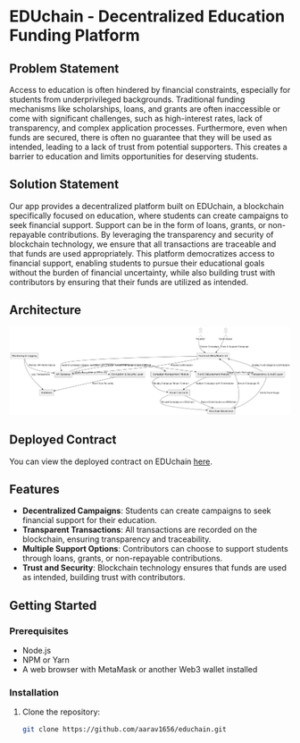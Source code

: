 # EDUchain - Decentralized Education Funding Platform

## Problem Statement

Access to education is often hindered by financial constraints, especially for students from underprivileged backgrounds. Traditional funding mechanisms like scholarships, loans, and grants are often inaccessible or come with significant challenges, such as high-interest rates, lack of transparency, and complex application processes. Furthermore, even when funds are secured, there is often no guarantee that they will be used as intended, leading to a lack of trust from potential supporters. This creates a barrier to education and limits opportunities for deserving students.

## Solution Statement

Our app provides a decentralized platform built on EDUchain, a blockchain specifically focused on education, where students can create campaigns to seek financial support. Support can be in the form of loans, grants, or non-repayable contributions. By leveraging the transparency and security of blockchain technology, we ensure that all transactions are traceable and that funds are used appropriately. This platform democratizes access to financial support, enabling students to pursue their educational goals without the burden of financial uncertainty, while also building trust with contributors by ensuring that their funds are utilized as intended.

## Architecture

![EDUchain Architecture](/client/public/educhain.png)

## Deployed Contract

You can view the deployed contract on EDUchain [here](https://opencampus-codex.blockscout.com/tx/0x91a43dec759eaaea28bea134f29ded307e5b794d2dfc1b783b67b283b2b0f98c).

## Features

- **Decentralized Campaigns**: Students can create campaigns to seek financial support for their education.
- **Transparent Transactions**: All transactions are recorded on the blockchain, ensuring transparency and traceability.
- **Multiple Support Options**: Contributors can choose to support students through loans, grants, or non-repayable contributions.
- **Trust and Security**: Blockchain technology ensures that funds are used as intended, building trust with contributors.

## Getting Started

### Prerequisites

- Node.js
- NPM or Yarn
- A web browser with MetaMask or another Web3 wallet installed

### Installation

1. Clone the repository:

   ```bash
   git clone https://github.com/aarav1656/educhain.git

